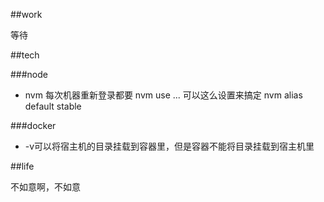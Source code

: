 ##work

等待

##tech

###node				

* nvm 每次机器重新登录都要 nvm use ... 可以这么设置来搞定 nvm alias default stable

###docker

* -v可以将宿主机的目录挂载到容器里，但是容器不能将目录挂载到宿主机里

##life    

不如意啊，不如意
